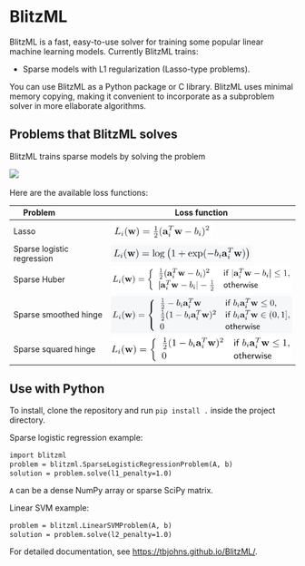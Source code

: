 # BlitzML

BlitzML is a fast, easy-to-use solver for training some popular linear 
machine learning models.  Currently BlitzML trains:
* Sparse models with L1 regularization (Lasso-type problems).
<!-- * Linear models with piecewise losses and L2 regularization (such as linear SVMs). -->

You can use BlitzML as a Python package or C library.  BlitzML uses minimal memory copying, making it convenient to incorporate as a subproblem solver in more ellaborate algorithms.



## Problems that BlitzML solves

BlitzML trains sparse models by solving the problem 

<img src="img/l1_obj" width="280" />

Here are the available loss functions:

| Problem                    | Loss function      |
| ---------------------------|--------------------| 
| Lasso                      | <img src="img/square_loss.png" width="180" align="center" /> |
| Sparse logistic regression | <img src="img/logistic_loss.png" width="248" align="center" /> |
| Sparse Huber               | <img src="img/huber_loss.png" width="355" align="center" /> |
| Sparse smoothed hinge      | <img src="img/smooth_hinge_loss.png" width="352" align="center" /> |
| Sparse squared hinge       | <img src="img/squared_hinge_loss.png" width="321" align="center" /> |

<!--
Piecewise losses with l2 regularization:

| Problem                    | Loss function      |
| ---------------------------|--------------------|
| Linear SVM (hinge loss)    | .                  |
| Least absolute deviations  | .                  |
| Quantile regression        | .                  |
-->


## Use with Python

<!-- Install with `pip install blitzml`. -->
To install, clone the repository and run `pip install .` inside the project directory.

Sparse logistic regression example:
```
import blitzml
problem = blitzml.SparseLogisticRegressionProblem(A, b)
solution = problem.solve(l1_penalty=1.0)
```
`A` can be a dense NumPy array or sparse SciPy matrix.

Linear SVM example:
```
problem = blitzml.LinearSVMProblem(A, b)
solution = problem.solve(l2_penalty=1.0)
```
For detailed documentation, see https://tbjohns.github.io/BlitzML/.
